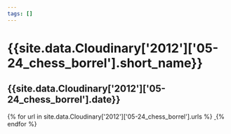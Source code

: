 ```yaml
---
tags: []
---
```

<div itemscope itemtype="http://schema.org/Photograph">
  <h1>{{site.data.Cloudinary['2012']['05-24_chess_borrel'].short_name}}</h1>
  <h2 class="event-date">{{site.data.Cloudinary['2012']['05-24_chess_borrel'].date}}</h2>
  {% for url in site.data.Cloudinary['2012']['05-24_chess_borrel'].urls %}
    <a itemprop="image" class="swipebox" title="" href="{{ site.cloudinary.baseurl }}/{{ url }}">
      <img alt="" itemprop="thumbnailUrl" src="{{ site.cloudinary.baseurl }}/h_150/{{ url }}" />
      <meta itemprop="isFamilyFriendly" content="true" />
    </a>
  {% endfor %}
</div>
